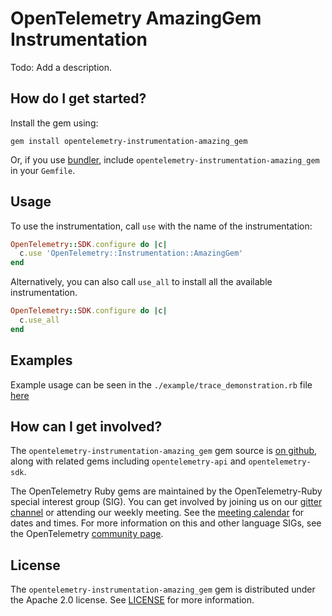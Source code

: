 # OpenTelemetry AmazingGem Instrumentation

Todo: Add a description.

## How do I get started?

Install the gem using:

```
gem install opentelemetry-instrumentation-amazing_gem
```

Or, if you use [bundler][bundler-home], include `opentelemetry-instrumentation-amazing_gem` in your `Gemfile`.

## Usage

To use the instrumentation, call `use` with the name of the instrumentation:

```ruby
OpenTelemetry::SDK.configure do |c|
  c.use 'OpenTelemetry::Instrumentation::AmazingGem'
end
```

Alternatively, you can also call `use_all` to install all the available instrumentation.

```ruby
OpenTelemetry::SDK.configure do |c|
  c.use_all
end
```

## Examples

Example usage can be seen in the `./example/trace_demonstration.rb` file [here](https://github.com/open-telemetry/opentelemetry-ruby/blob/master/instrumentation/amazing_gem/example/trace_demonstration.rb)

## How can I get involved?

The `opentelemetry-instrumentation-amazing_gem` gem source is [on github][repo-github], along with related gems including `opentelemetry-api` and `opentelemetry-sdk`.

The OpenTelemetry Ruby gems are maintained by the OpenTelemetry-Ruby special interest group (SIG). You can get involved by joining us on our [gitter channel][ruby-gitter] or attending our weekly meeting. See the [meeting calendar][community-meetings] for dates and times. For more information on this and other language SIGs, see the OpenTelemetry [community page][ruby-sig].

## License

The `opentelemetry-instrumentation-amazing_gem` gem is distributed under the Apache 2.0 license. See [LICENSE][license-github] for more information.

[bundler-home]: https://bundler.io
[repo-github]: https://github.com/open-telemetry/opentelemetry-ruby
[license-github]: https://github.com/open-telemetry/opentelemetry-ruby/blob/master/LICENSE
[ruby-sig]: https://github.com/open-telemetry/community#ruby-sig
[community-meetings]: https://github.com/open-telemetry/community#community-meetings
[ruby-gitter]: https://gitter.im/open-telemetry/opentelemetry-ruby
